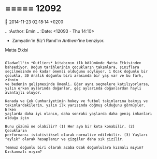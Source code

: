 =====
12092
=====

:date: 2014-11-23 02:18:14 +0200

.. :Author: Emin
.. :Date:   <12093 - Thu 14:10>

-  Zamyatin'in *Biz*'i Rand'ın *Anthem*'ine benziyor.

Matta Etkisi
~~~~~~~~~~~~

Gladwell'in *Outliers* kitabının ilk bölümünde Matta Etkisinden
bahsediyor. Doğum tarihlerinin çocukların takımlara, sınıflara
seçilmesinde ne kadar önemli olduğunu söylüyor. 1 Ocak doğumlu bir
çocukla, 30 Aralık doğumlu biri arasında bir yaş var ve bu fark, zihnin
ve bedenin gelişmesinde önemli. Eğer aynı seçmelere katılıyorlarsa,
yılın erken aylarında doğanlar, geç aylarında doğanlardan hayli
avantajlı oluyor.

Kanada ve Çek Cumhuriyetinin hokey ve futbol takımlarına bakmış ve
takımlardakilerin, yılın ilk yarısında doğmuş olduğunu görmüşler. Erken
yaşlarda daha iyi olanın, daha sonraki yaşlarda daha geniş imkanları
olduğu için

Bunu çözümü ne olabilir? (1) Her aya bir kota konabilir. (2) Çocukların
performansı istatistiksel olarak normalize edilebilir. (3) Yaşları
"aylık" olarak hesaplanır ve çizgiler daha sık çizilir.

Temmuz doğumlu biri olarak acaba Ocak doğumlulara kızmalı mıyım?
Kıskanmalı mıyım?
